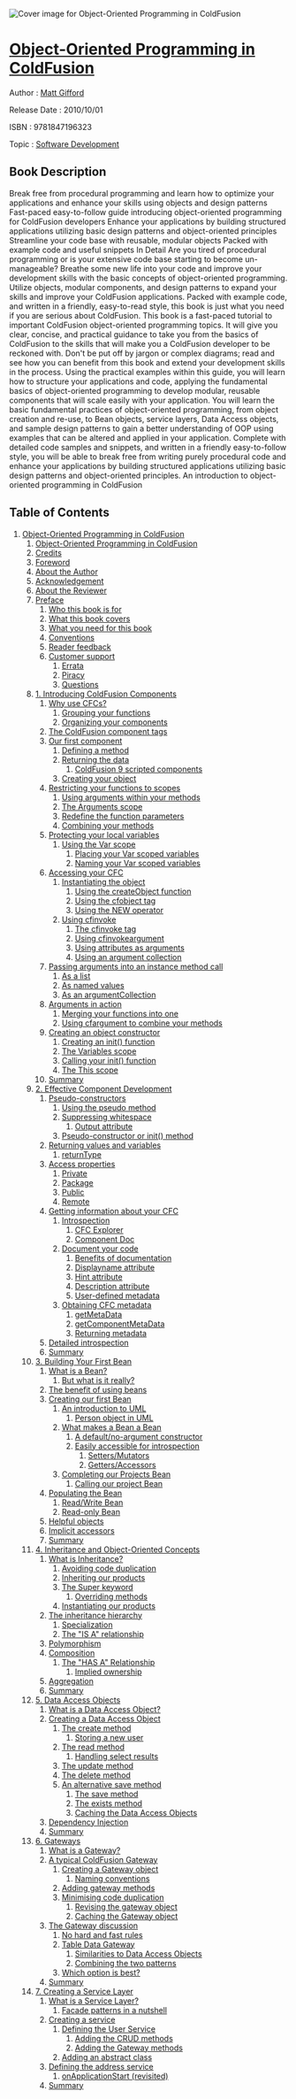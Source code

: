 ![Cover image for Object-Oriented Programming in ColdFusion](https://imgdetail.ebookreading.net/cover/cover/software_development/EB9781847196323.jpg)

[Object-Oriented Programming in ColdFusion](https://ebookreading.net/view/book/Object-Oriented+Programming+in+ColdFusion-EB9781847196323_1.html "Object-Oriented Programming in ColdFusion")
====================================================================================================================

Author : [Matt Gifford](https://ebookreading.net/search/author/Matt+Gifford)

Release Date : 2010/10/01

ISBN : 9781847196323

Topic : [Software Development](https://ebookreading.net/search/category/software-development)

Book Description
-----------------

Break free from procedural programming and learn how to optimize your applications and enhance your skills using objects and design patterns
Fast-paced easy-to-follow guide introducing object-oriented programming for ColdFusion developers
Enhance your applications by building structured applications utilizing basic design patterns and object-oriented principles
Streamline your code base with reusable, modular objects
Packed with example code and useful snippets
In Detail
Are you tired of procedural programming or is your extensive code base starting to become un-manageable? Breathe some new life into your code and improve your development skills with the basic concepts of object-oriented programming. Utilize objects, modular components, and design patterns to expand your skills and improve your ColdFusion applications. Packed with example code, and written in a friendly, easy-to-read style, this book is just what you need if you are serious about ColdFusion.
This book is a fast-paced tutorial to important ColdFusion object-oriented programming topics. It will give you clear, concise, and practical guidance to take you from the basics of ColdFusion to the skills that will make you a ColdFusion developer to be reckoned with. Don't be put off by jargon or complex diagrams; read and see how you can benefit from this book and extend your development skills in the process.
Using the practical examples within this guide, you will learn how to structure your applications and code, applying the fundamental basics of object-oriented programming to develop modular, reusable components that will scale easily with your application. You will learn the basic fundamental practices of object-oriented programming, from object creation and re-use, to Bean objects, service layers, Data Access objects, and sample design patterns to gain a better understanding of OOP using examples that can be altered and applied in your application. Complete with detailed code samples and snippets, and written in a friendly easy-to-follow style, you will be able to break free from writing purely procedural code and enhance your applications by building structured applications utilizing basic design patterns and object-oriented principles.
An introduction to object-oriented programming in ColdFusion
              
Table of Contents
-----------------

1. [Object-Oriented Programming in ColdFusion](https://ebookreading.net/view/book/Object-Oriented+Programming+in+ColdFusion-EB9781847196323_2.html)
    1. [Object-Oriented Programming in ColdFusion](https://ebookreading.net/view/book/Object-Oriented+Programming+in+ColdFusion-EB9781847196323_3.html)
    1. [Credits](https://ebookreading.net/view/book/Object-Oriented+Programming+in+ColdFusion-EB9781847196323_4.html)
    1. [Foreword](https://ebookreading.net/view/book/Object-Oriented+Programming+in+ColdFusion-EB9781847196323_5.html)
    1. [About the Author](https://ebookreading.net/view/book/Object-Oriented+Programming+in+ColdFusion-EB9781847196323_6.html)
    1. [Acknowledgement](https://ebookreading.net/view/book/Object-Oriented+Programming+in+ColdFusion-EB9781847196323_7.html)
    1. [About the Reviewer](https://ebookreading.net/view/book/Object-Oriented+Programming+in+ColdFusion-EB9781847196323_8.html)
    1. [Preface](https://ebookreading.net/view/book/Object-Oriented+Programming+in+ColdFusion-EB9781847196323_9.html)
        1. [Who this book is for](https://ebookreading.net/view/book/Object-Oriented+Programming+in+ColdFusion-EB9781847196323_9.html#ch00lvl1sec01)
        1. [What this book covers](https://ebookreading.net/view/book/Object-Oriented+Programming+in+ColdFusion-EB9781847196323_10.html)
        1. [What you need for this book](https://ebookreading.net/view/book/Object-Oriented+Programming+in+ColdFusion-EB9781847196323_11.html)
        1. [Conventions](https://ebookreading.net/view/book/Object-Oriented+Programming+in+ColdFusion-EB9781847196323_12.html)
        1. [Reader feedback](https://ebookreading.net/view/book/Object-Oriented+Programming+in+ColdFusion-EB9781847196323_13.html)
        1. [Customer support](https://ebookreading.net/view/book/Object-Oriented+Programming+in+ColdFusion-EB9781847196323_14.html)
            1. [Errata](https://ebookreading.net/view/book/Object-Oriented+Programming+in+ColdFusion-EB9781847196323_14.html#ch00lvl2sec01)
            1. [Piracy](https://ebookreading.net/view/book/Object-Oriented+Programming+in+ColdFusion-EB9781847196323_14.html#ch00lvl2sec02)
            1. [Questions](https://ebookreading.net/view/book/Object-Oriented+Programming+in+ColdFusion-EB9781847196323_14.html#ch00lvl2sec03)
    1. [1. Introducing ColdFusion Components](https://ebookreading.net/view/book/Object-Oriented+Programming+in+ColdFusion-EB9781847196323_15.html)
        1. [Why use CFCs?](https://ebookreading.net/view/book/Object-Oriented+Programming+in+ColdFusion-EB9781847196323_15.html#ch01lvl1sec01)
            1. [Grouping your functions](https://ebookreading.net/view/book/Object-Oriented+Programming+in+ColdFusion-EB9781847196323_15.html#ch01lvl2sec01)
            1. [Organizing your components](https://ebookreading.net/view/book/Object-Oriented+Programming+in+ColdFusion-EB9781847196323_15.html#ch01lvl2sec02)
        1. [The ColdFusion component tags](https://ebookreading.net/view/book/Object-Oriented+Programming+in+ColdFusion-EB9781847196323_16.html)
        1. [Our first component](https://ebookreading.net/view/book/Object-Oriented+Programming+in+ColdFusion-EB9781847196323_17.html)
            1. [Defining a method](https://ebookreading.net/view/book/Object-Oriented+Programming+in+ColdFusion-EB9781847196323_17.html#ch01lvl2sec03)
            1. [Returning the data](https://ebookreading.net/view/book/Object-Oriented+Programming+in+ColdFusion-EB9781847196323_17.html#ch01lvl2sec04)
                1. [ColdFusion 9 scripted components](https://ebookreading.net/view/book/Object-Oriented+Programming+in+ColdFusion-EB9781847196323_17.html#ch01lvl3sec01)
            1. [Creating your object](https://ebookreading.net/view/book/Object-Oriented+Programming+in+ColdFusion-EB9781847196323_17.html#ch01lvl2sec05)
        1. [Restricting your functions to scopes](https://ebookreading.net/view/book/Object-Oriented+Programming+in+ColdFusion-EB9781847196323_18.html)
            1. [Using arguments within your methods](https://ebookreading.net/view/book/Object-Oriented+Programming+in+ColdFusion-EB9781847196323_18.html#ch01lvl2sec06)
            1. [The Arguments scope](https://ebookreading.net/view/book/Object-Oriented+Programming+in+ColdFusion-EB9781847196323_18.html#ch01lvl2sec07)
            1. [Redefine the function parameters](https://ebookreading.net/view/book/Object-Oriented+Programming+in+ColdFusion-EB9781847196323_18.html#ch01lvl2sec08)
            1. [Combining your methods](https://ebookreading.net/view/book/Object-Oriented+Programming+in+ColdFusion-EB9781847196323_18.html#ch01lvl2sec09)
        1. [Protecting your local variables](https://ebookreading.net/view/book/Object-Oriented+Programming+in+ColdFusion-EB9781847196323_19.html)
            1. [Using the Var scope](https://ebookreading.net/view/book/Object-Oriented+Programming+in+ColdFusion-EB9781847196323_19.html#ch01lvl2sec10)
                1. [Placing your Var scoped variables](https://ebookreading.net/view/book/Object-Oriented+Programming+in+ColdFusion-EB9781847196323_19.html#ch01lvl3sec02)
                1. [Naming your Var scoped variables](https://ebookreading.net/view/book/Object-Oriented+Programming+in+ColdFusion-EB9781847196323_19.html#ch01lvl3sec03)
        1. [Accessing your CFC](https://ebookreading.net/view/book/Object-Oriented+Programming+in+ColdFusion-EB9781847196323_20.html)
            1. [Instantiating the object](https://ebookreading.net/view/book/Object-Oriented+Programming+in+ColdFusion-EB9781847196323_20.html#ch01lvl2sec11)
                1. [Using the createObject function](https://ebookreading.net/view/book/Object-Oriented+Programming+in+ColdFusion-EB9781847196323_20.html#ch01lvl3sec04)
                1. [Using the cfobject tag](https://ebookreading.net/view/book/Object-Oriented+Programming+in+ColdFusion-EB9781847196323_20.html#ch01lvl3sec05)
                1. [Using the NEW operator](https://ebookreading.net/view/book/Object-Oriented+Programming+in+ColdFusion-EB9781847196323_20.html#ch01lvl3sec06)
            1. [Using cfinvoke](https://ebookreading.net/view/book/Object-Oriented+Programming+in+ColdFusion-EB9781847196323_20.html#ch01lvl2sec12)
                1. [The cfinvoke tag](https://ebookreading.net/view/book/Object-Oriented+Programming+in+ColdFusion-EB9781847196323_20.html#ch01lvl3sec07)
                1. [Using cfinvokeargument](https://ebookreading.net/view/book/Object-Oriented+Programming+in+ColdFusion-EB9781847196323_20.html#ch01lvl3sec08)
                1. [Using attributes as arguments](https://ebookreading.net/view/book/Object-Oriented+Programming+in+ColdFusion-EB9781847196323_20.html#ch01lvl3sec09)
                1. [Using an argument collection](https://ebookreading.net/view/book/Object-Oriented+Programming+in+ColdFusion-EB9781847196323_20.html#ch01lvl3sec10)
        1. [Passing arguments into an instance method call](https://ebookreading.net/view/book/Object-Oriented+Programming+in+ColdFusion-EB9781847196323_21.html)
            1. [As a list](https://ebookreading.net/view/book/Object-Oriented+Programming+in+ColdFusion-EB9781847196323_21.html#ch01lvl2sec13)
            1. [As named values](https://ebookreading.net/view/book/Object-Oriented+Programming+in+ColdFusion-EB9781847196323_21.html#ch01lvl2sec14)
            1. [As an argumentCollection](https://ebookreading.net/view/book/Object-Oriented+Programming+in+ColdFusion-EB9781847196323_21.html#ch01lvl2sec15)
        1. [Arguments in action](https://ebookreading.net/view/book/Object-Oriented+Programming+in+ColdFusion-EB9781847196323_22.html)
            1. [Merging your functions into one](https://ebookreading.net/view/book/Object-Oriented+Programming+in+ColdFusion-EB9781847196323_22.html#ch01lvl2sec16)
            1. [Using cfargument to combine your methods](https://ebookreading.net/view/book/Object-Oriented+Programming+in+ColdFusion-EB9781847196323_22.html#ch01lvl2sec17)
        1. [Creating an object constructor](https://ebookreading.net/view/book/Object-Oriented+Programming+in+ColdFusion-EB9781847196323_23.html)
            1. [Creating an init() function](https://ebookreading.net/view/book/Object-Oriented+Programming+in+ColdFusion-EB9781847196323_23.html#ch01lvl2sec18)
            1. [The Variables scope](https://ebookreading.net/view/book/Object-Oriented+Programming+in+ColdFusion-EB9781847196323_23.html#ch01lvl2sec19)
            1. [Calling your init() function](https://ebookreading.net/view/book/Object-Oriented+Programming+in+ColdFusion-EB9781847196323_23.html#ch01lvl2sec20)
            1. [The This scope](https://ebookreading.net/view/book/Object-Oriented+Programming+in+ColdFusion-EB9781847196323_23.html#ch01lvl2sec21)
        1. [Summary](https://ebookreading.net/view/book/Object-Oriented+Programming+in+ColdFusion-EB9781847196323_24.html)
    1. [2. Effective Component Development](https://ebookreading.net/view/book/Object-Oriented+Programming+in+ColdFusion-EB9781847196323_25.html)
        1. [Pseudo-constructors](https://ebookreading.net/view/book/Object-Oriented+Programming+in+ColdFusion-EB9781847196323_25.html#ch02lvl1sec01)
            1. [Using the pseudo method](https://ebookreading.net/view/book/Object-Oriented+Programming+in+ColdFusion-EB9781847196323_25.html#ch02lvl2sec01)
            1. [Suppressing whitespace](https://ebookreading.net/view/book/Object-Oriented+Programming+in+ColdFusion-EB9781847196323_25.html#ch02lvl2sec02)
                1. [Output attribute](https://ebookreading.net/view/book/Object-Oriented+Programming+in+ColdFusion-EB9781847196323_25.html#ch02lvl3sec01)
            1. [Pseudo-constructor or init() method](https://ebookreading.net/view/book/Object-Oriented+Programming+in+ColdFusion-EB9781847196323_25.html#ch02lvl2sec03)
        1. [Returning values and variables](https://ebookreading.net/view/book/Object-Oriented+Programming+in+ColdFusion-EB9781847196323_26.html)
            1. [returnType](https://ebookreading.net/view/book/Object-Oriented+Programming+in+ColdFusion-EB9781847196323_26.html#ch02lvl2sec04)
        1. [Access properties](https://ebookreading.net/view/book/Object-Oriented+Programming+in+ColdFusion-EB9781847196323_27.html)
            1. [Private](https://ebookreading.net/view/book/Object-Oriented+Programming+in+ColdFusion-EB9781847196323_27.html#ch02lvl2sec05)
            1. [Package](https://ebookreading.net/view/book/Object-Oriented+Programming+in+ColdFusion-EB9781847196323_27.html#ch02lvl2sec06)
            1. [Public](https://ebookreading.net/view/book/Object-Oriented+Programming+in+ColdFusion-EB9781847196323_27.html#ch02lvl2sec07)
            1. [Remote](https://ebookreading.net/view/book/Object-Oriented+Programming+in+ColdFusion-EB9781847196323_27.html#ch02lvl2sec08)
        1. [Getting information about your CFC](https://ebookreading.net/view/book/Object-Oriented+Programming+in+ColdFusion-EB9781847196323_28.html)
            1. [Introspection](https://ebookreading.net/view/book/Object-Oriented+Programming+in+ColdFusion-EB9781847196323_28.html#ch02lvl2sec09)
                1. [CFC Explorer](https://ebookreading.net/view/book/Object-Oriented+Programming+in+ColdFusion-EB9781847196323_28.html#ch02lvl3sec02)
                1. [Component Doc](https://ebookreading.net/view/book/Object-Oriented+Programming+in+ColdFusion-EB9781847196323_28.html#ch02lvl3sec03)
            1. [Document your code](https://ebookreading.net/view/book/Object-Oriented+Programming+in+ColdFusion-EB9781847196323_28.html#ch02lvl2sec10)
                1. [Benefits of documentation](https://ebookreading.net/view/book/Object-Oriented+Programming+in+ColdFusion-EB9781847196323_28.html#ch02lvl3sec04)
                1. [Displayname attribute](https://ebookreading.net/view/book/Object-Oriented+Programming+in+ColdFusion-EB9781847196323_28.html#ch02lvl3sec05)
                1. [Hint attribute](https://ebookreading.net/view/book/Object-Oriented+Programming+in+ColdFusion-EB9781847196323_28.html#ch02lvl3sec06)
                1. [Description attribute](https://ebookreading.net/view/book/Object-Oriented+Programming+in+ColdFusion-EB9781847196323_28.html#ch02lvl3sec07)
                1. [User-defined metadata](https://ebookreading.net/view/book/Object-Oriented+Programming+in+ColdFusion-EB9781847196323_28.html#ch02lvl3sec08)
            1. [Obtaining CFC metadata](https://ebookreading.net/view/book/Object-Oriented+Programming+in+ColdFusion-EB9781847196323_28.html#ch02lvl2sec11)
                1. [getMetaData](https://ebookreading.net/view/book/Object-Oriented+Programming+in+ColdFusion-EB9781847196323_28.html#ch02lvl3sec09)
                1. [getComponentMetaData](https://ebookreading.net/view/book/Object-Oriented+Programming+in+ColdFusion-EB9781847196323_28.html#ch02lvl3sec10)
                1. [Returning metadata](https://ebookreading.net/view/book/Object-Oriented+Programming+in+ColdFusion-EB9781847196323_28.html#ch02lvl3sec11)
        1. [Detailed introspection](https://ebookreading.net/view/book/Object-Oriented+Programming+in+ColdFusion-EB9781847196323_29.html)
        1. [Summary](https://ebookreading.net/view/book/Object-Oriented+Programming+in+ColdFusion-EB9781847196323_30.html)
    1. [3. Building Your First Bean](https://ebookreading.net/view/book/Object-Oriented+Programming+in+ColdFusion-EB9781847196323_31.html)
        1. [What is a Bean?](https://ebookreading.net/view/book/Object-Oriented+Programming+in+ColdFusion-EB9781847196323_31.html#ch03lvl1sec01)
            1. [But what is it really?](https://ebookreading.net/view/book/Object-Oriented+Programming+in+ColdFusion-EB9781847196323_31.html#ch03lvl2sec01)
        1. [The benefit of using beans](https://ebookreading.net/view/book/Object-Oriented+Programming+in+ColdFusion-EB9781847196323_32.html)
        1. [Creating our first Bean](https://ebookreading.net/view/book/Object-Oriented+Programming+in+ColdFusion-EB9781847196323_33.html)
            1. [An introduction to UML](https://ebookreading.net/view/book/Object-Oriented+Programming+in+ColdFusion-EB9781847196323_33.html#ch03lvl2sec02)
                1. [Person object in UML](https://ebookreading.net/view/book/Object-Oriented+Programming+in+ColdFusion-EB9781847196323_33.html#ch03lvl3sec01)
            1. [What makes a Bean a Bean](https://ebookreading.net/view/book/Object-Oriented+Programming+in+ColdFusion-EB9781847196323_33.html#ch03lvl2sec03)
                1. [A default/no-argument constructor](https://ebookreading.net/view/book/Object-Oriented+Programming+in+ColdFusion-EB9781847196323_33.html#ch03lvl3sec02)
                1. [Easily accessible for introspection](https://ebookreading.net/view/book/Object-Oriented+Programming+in+ColdFusion-EB9781847196323_33.html#ch03lvl3sec03)
                    1. [Setters/Mutators](https://ebookreading.net/view/book/Object-Oriented+Programming+in+ColdFusion-EB9781847196323_33.html#ch03lvl4sec01)
                    1. [Getters/Accessors](https://ebookreading.net/view/book/Object-Oriented+Programming+in+ColdFusion-EB9781847196323_33.html#ch03lvl4sec02)
            1. [Completing our Projects Bean](https://ebookreading.net/view/book/Object-Oriented+Programming+in+ColdFusion-EB9781847196323_33.html#ch03lvl2sec04)
                1. [Calling our project Bean](https://ebookreading.net/view/book/Object-Oriented+Programming+in+ColdFusion-EB9781847196323_33.html#ch03lvl3sec04)
        1. [Populating the Bean](https://ebookreading.net/view/book/Object-Oriented+Programming+in+ColdFusion-EB9781847196323_34.html)
            1. [Read/Write Bean](https://ebookreading.net/view/book/Object-Oriented+Programming+in+ColdFusion-EB9781847196323_34.html#ch03lvl2sec05)
            1. [Read-only Bean](https://ebookreading.net/view/book/Object-Oriented+Programming+in+ColdFusion-EB9781847196323_34.html#ch03lvl2sec06)
        1. [Helpful objects](https://ebookreading.net/view/book/Object-Oriented+Programming+in+ColdFusion-EB9781847196323_35.html)
        1. [Implicit accessors](https://ebookreading.net/view/book/Object-Oriented+Programming+in+ColdFusion-EB9781847196323_36.html)
        1. [Summary](https://ebookreading.net/view/book/Object-Oriented+Programming+in+ColdFusion-EB9781847196323_37.html)
    1. [4. Inheritance and Object-Oriented Concepts](https://ebookreading.net/view/book/Object-Oriented+Programming+in+ColdFusion-EB9781847196323_38.html)
        1. [What is Inheritance?](https://ebookreading.net/view/book/Object-Oriented+Programming+in+ColdFusion-EB9781847196323_38.html#ch04lvl1sec01)
            1. [Avoiding code duplication](https://ebookreading.net/view/book/Object-Oriented+Programming+in+ColdFusion-EB9781847196323_38.html#ch04lvl2sec01)
            1. [Inheriting our products](https://ebookreading.net/view/book/Object-Oriented+Programming+in+ColdFusion-EB9781847196323_38.html#ch04lvl2sec02)
            1. [The Super keyword](https://ebookreading.net/view/book/Object-Oriented+Programming+in+ColdFusion-EB9781847196323_38.html#ch04lvl2sec03)
                1. [Overriding methods](https://ebookreading.net/view/book/Object-Oriented+Programming+in+ColdFusion-EB9781847196323_38.html#ch04lvl3sec01)
            1. [Instantiating our products](https://ebookreading.net/view/book/Object-Oriented+Programming+in+ColdFusion-EB9781847196323_38.html#ch04lvl2sec04)
        1. [The inheritance hierarchy](https://ebookreading.net/view/book/Object-Oriented+Programming+in+ColdFusion-EB9781847196323_39.html)
            1. [Specialization](https://ebookreading.net/view/book/Object-Oriented+Programming+in+ColdFusion-EB9781847196323_39.html#ch04lvl2sec05)
            1. [The &quot;IS A&quot; relationship](https://ebookreading.net/view/book/Object-Oriented+Programming+in+ColdFusion-EB9781847196323_39.html#ch04lvl2sec06)
        1. [Polymorphism](https://ebookreading.net/view/book/Object-Oriented+Programming+in+ColdFusion-EB9781847196323_40.html)
        1. [Composition](https://ebookreading.net/view/book/Object-Oriented+Programming+in+ColdFusion-EB9781847196323_41.html)
            1. [The &quot;HAS A&quot; Relationship](https://ebookreading.net/view/book/Object-Oriented+Programming+in+ColdFusion-EB9781847196323_41.html#ch04lvl2sec07)
                1. [Implied ownership](https://ebookreading.net/view/book/Object-Oriented+Programming+in+ColdFusion-EB9781847196323_41.html#ch04lvl3sec02)
        1. [Aggregation](https://ebookreading.net/view/book/Object-Oriented+Programming+in+ColdFusion-EB9781847196323_42.html)
        1. [Summary](https://ebookreading.net/view/book/Object-Oriented+Programming+in+ColdFusion-EB9781847196323_43.html)
    1. [5. Data Access Objects](https://ebookreading.net/view/book/Object-Oriented+Programming+in+ColdFusion-EB9781847196323_44.html)
        1. [What is a Data Access Object?](https://ebookreading.net/view/book/Object-Oriented+Programming+in+ColdFusion-EB9781847196323_44.html#ch05lvl1sec01)
        1. [Creating a Data Access Object](https://ebookreading.net/view/book/Object-Oriented+Programming+in+ColdFusion-EB9781847196323_45.html)
            1. [The create method](https://ebookreading.net/view/book/Object-Oriented+Programming+in+ColdFusion-EB9781847196323_45.html#ch05lvl2sec01)
                1. [Storing a new user](https://ebookreading.net/view/book/Object-Oriented+Programming+in+ColdFusion-EB9781847196323_45.html#ch05lvl3sec01)
            1. [The read method](https://ebookreading.net/view/book/Object-Oriented+Programming+in+ColdFusion-EB9781847196323_45.html#ch05lvl2sec02)
                1. [Handling select results](https://ebookreading.net/view/book/Object-Oriented+Programming+in+ColdFusion-EB9781847196323_45.html#ch05lvl3sec02)
            1. [The update method](https://ebookreading.net/view/book/Object-Oriented+Programming+in+ColdFusion-EB9781847196323_45.html#ch05lvl2sec03)
            1. [The delete method](https://ebookreading.net/view/book/Object-Oriented+Programming+in+ColdFusion-EB9781847196323_45.html#ch05lvl2sec04)
            1. [An alternative save method](https://ebookreading.net/view/book/Object-Oriented+Programming+in+ColdFusion-EB9781847196323_45.html#ch05lvl2sec05)
                1. [The save method](https://ebookreading.net/view/book/Object-Oriented+Programming+in+ColdFusion-EB9781847196323_45.html#ch05lvl3sec03)
                1. [The exists method](https://ebookreading.net/view/book/Object-Oriented+Programming+in+ColdFusion-EB9781847196323_45.html#ch05lvl3sec04)
                1. [Caching the Data Access Objects](https://ebookreading.net/view/book/Object-Oriented+Programming+in+ColdFusion-EB9781847196323_45.html#ch05lvl3sec05)
        1. [Dependency Injection](https://ebookreading.net/view/book/Object-Oriented+Programming+in+ColdFusion-EB9781847196323_46.html)
        1. [Summary](https://ebookreading.net/view/book/Object-Oriented+Programming+in+ColdFusion-EB9781847196323_47.html)
    1. [6. Gateways](https://ebookreading.net/view/book/Object-Oriented+Programming+in+ColdFusion-EB9781847196323_48.html)
        1. [What is a Gateway?](https://ebookreading.net/view/book/Object-Oriented+Programming+in+ColdFusion-EB9781847196323_48.html#ch06lvl1sec01)
        1. [A typical ColdFusion Gateway](https://ebookreading.net/view/book/Object-Oriented+Programming+in+ColdFusion-EB9781847196323_49.html)
            1. [Creating a Gateway object](https://ebookreading.net/view/book/Object-Oriented+Programming+in+ColdFusion-EB9781847196323_49.html#ch06lvl2sec01)
                1. [Naming conventions](https://ebookreading.net/view/book/Object-Oriented+Programming+in+ColdFusion-EB9781847196323_49.html#ch06lvl3sec01)
            1. [Adding gateway methods](https://ebookreading.net/view/book/Object-Oriented+Programming+in+ColdFusion-EB9781847196323_49.html#ch06lvl2sec02)
            1. [Minimising code duplication](https://ebookreading.net/view/book/Object-Oriented+Programming+in+ColdFusion-EB9781847196323_49.html#ch06lvl2sec03)
                1. [Revising the gateway object](https://ebookreading.net/view/book/Object-Oriented+Programming+in+ColdFusion-EB9781847196323_49.html#ch06lvl3sec02)
                1. [Caching the Gateway object](https://ebookreading.net/view/book/Object-Oriented+Programming+in+ColdFusion-EB9781847196323_49.html#ch06lvl3sec03)
        1. [The Gateway discussion](https://ebookreading.net/view/book/Object-Oriented+Programming+in+ColdFusion-EB9781847196323_50.html)
            1. [No hard and fast rules](https://ebookreading.net/view/book/Object-Oriented+Programming+in+ColdFusion-EB9781847196323_50.html#ch06lvl2sec04)
            1. [Table Data Gateway](https://ebookreading.net/view/book/Object-Oriented+Programming+in+ColdFusion-EB9781847196323_50.html#ch06lvl2sec05)
                1. [Similarities to Data Access Objects](https://ebookreading.net/view/book/Object-Oriented+Programming+in+ColdFusion-EB9781847196323_50.html#ch06lvl3sec04)
                1. [Combining the two patterns](https://ebookreading.net/view/book/Object-Oriented+Programming+in+ColdFusion-EB9781847196323_50.html#ch06lvl3sec05)
            1. [Which option is best?](https://ebookreading.net/view/book/Object-Oriented+Programming+in+ColdFusion-EB9781847196323_50.html#ch06lvl2sec06)
        1. [Summary](https://ebookreading.net/view/book/Object-Oriented+Programming+in+ColdFusion-EB9781847196323_51.html)
    1. [7. Creating a Service Layer](https://ebookreading.net/view/book/Object-Oriented+Programming+in+ColdFusion-EB9781847196323_52.html)
        1. [What is a Service Layer?](https://ebookreading.net/view/book/Object-Oriented+Programming+in+ColdFusion-EB9781847196323_52.html#ch07lvl1sec01)
            1. [Facade patterns in a nutshell](https://ebookreading.net/view/book/Object-Oriented+Programming+in+ColdFusion-EB9781847196323_52.html#ch07lvl2sec01)
        1. [Creating a service](https://ebookreading.net/view/book/Object-Oriented+Programming+in+ColdFusion-EB9781847196323_53.html)
            1. [Defining the User Service](https://ebookreading.net/view/book/Object-Oriented+Programming+in+ColdFusion-EB9781847196323_53.html#ch07lvl2sec02)
                1. [Adding the CRUD methods](https://ebookreading.net/view/book/Object-Oriented+Programming+in+ColdFusion-EB9781847196323_53.html#ch07lvl3sec01)
                1. [Adding the Gateway methods](https://ebookreading.net/view/book/Object-Oriented+Programming+in+ColdFusion-EB9781847196323_53.html#ch07lvl3sec02)
            1. [Adding an abstract class](https://ebookreading.net/view/book/Object-Oriented+Programming+in+ColdFusion-EB9781847196323_53.html#ch07lvl2sec03)
        1. [Defining the address service](https://ebookreading.net/view/book/Object-Oriented+Programming+in+ColdFusion-EB9781847196323_54.html)
            1. [onApplicationStart (revisited)](https://ebookreading.net/view/book/Object-Oriented+Programming+in+ColdFusion-EB9781847196323_54.html#ch07lvl2sec04)
        1. [Summary](https://ebookreading.net/view/book/Object-Oriented+Programming+in+ColdFusion-EB9781847196323_55.html)
